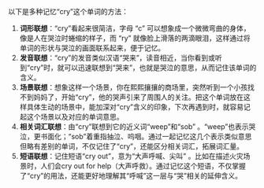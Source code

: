 以下是多种记忆“cry”这个单词的方法：
1. **词形联想**：“cry”看起来很简洁，字母 “c” 可以想象成一个微微弯曲的身体，像是人在哭泣时蜷缩的样子，而 “ry” 就像脸上滑落的两滴眼泪，这样通过将单词的形状与哭泣的画面联系起来，便于记忆。
2. **发音联想**：“cry”的发音类似汉语“哭来”，读音相近，当你看到或听到“cry”时，就可以迅速联想到“哭来”，也就是哭泣的意思，从而记住该单词的含义。 
3. **场景联想**：想象这样一个场景，你在熙熙攘攘的商场里，突然听到一个小孩找不到妈妈了，开始“cry”，他的哭声引来了周围人的关注。把这个单词放在这样具体生动的场景中，能加深对“cry”含义的印象，下次再遇到时，就容易记起这个场景以及对应的单词意思。 
4. **相关词汇联想**：由“cry”联想到它的近义词“weep”和“sob” 。“weep”也表示哭泣，更书面化；“sob”着重指抽泣、呜咽。通过一起记忆这几个表示类似意思但略有差别的单词，不仅记住了“cry”，还能区分相关词汇，拓展词汇量。 
5. **短语联想**：记住短语“cry out”，意为“大声呼喊、尖叫” 。比如在描述火灾场景时，人们会cry out for help（大声呼救）。通过记忆这个短语，不仅掌握了“cry”的用法，还能更好地理解其“呼喊”这一层与“哭”相关的延伸含义。 
